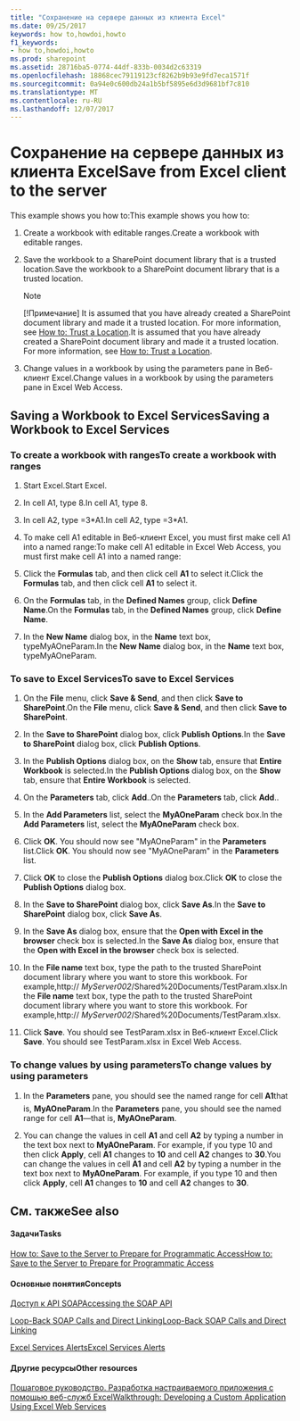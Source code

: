 ```yaml
---
title: "Сохранение на сервере данных из клиента Excel"
ms.date: 09/25/2017
keywords: how to,howdoi,howto
f1_keywords:
- how to,howdoi,howto
ms.prod: sharepoint
ms.assetid: 28716ba5-0774-44df-833b-0034d2c63319
ms.openlocfilehash: 18868cec79119123cf8262b9b93e9fd7eca1571f
ms.sourcegitcommit: 0a94e0c600db24a1b5bf5895e6d3d9681bf7c810
ms.translationtype: MT
ms.contentlocale: ru-RU
ms.lasthandoff: 12/07/2017
---
```

# <a name="save-from-excel-client-to-the-server"></a><span data-ttu-id="ef18a-103">Сохранение на сервере данных из клиента Excel</span><span class="sxs-lookup"><span data-stu-id="ef18a-103">Save from Excel client to the server</span></span>

<span data-ttu-id="ef18a-104">This example shows you how to:</span><span class="sxs-lookup"><span data-stu-id="ef18a-104">This example shows you how to:</span></span>

1. <span data-ttu-id="ef18a-105">Create a workbook with editable ranges.</span><span class="sxs-lookup"><span data-stu-id="ef18a-105">Create a workbook with editable ranges.</span></span>
    
  
2. <span data-ttu-id="ef18a-106">Save the workbook to a SharePoint document library that is a trusted location.</span><span class="sxs-lookup"><span data-stu-id="ef18a-106">Save the workbook to a SharePoint document library that is a trusted location.</span></span>
    
    > [!NOTE]
    > <span data-ttu-id="ef18a-p101">[!Примечание] It is assumed that you have already created a SharePoint document library and made it a trusted location. For more information, see  [How to: Trust a Location](how-to-trust-a-location.md).</span><span class="sxs-lookup"><span data-stu-id="ef18a-p101">It is assumed that you have already created a SharePoint document library and made it a trusted location. For more information, see  [How to: Trust a Location](how-to-trust-a-location.md).</span></span>

3. <span data-ttu-id="ef18a-109">Change values in a workbook by using the parameters pane in Веб-клиент Excel.</span><span class="sxs-lookup"><span data-stu-id="ef18a-109">Change values in a workbook by using the parameters pane in Excel Web Access.</span></span>
    
  

## <a name="saving-a-workbook-to-excel-services"></a><span data-ttu-id="ef18a-110">Saving a Workbook to Excel Services</span><span class="sxs-lookup"><span data-stu-id="ef18a-110">Saving a Workbook to Excel Services</span></span>


### <a name="to-create-a-workbook-with-ranges"></a><span data-ttu-id="ef18a-111">To create a workbook with ranges</span><span class="sxs-lookup"><span data-stu-id="ef18a-111">To create a workbook with ranges</span></span>


1. <span data-ttu-id="ef18a-112">Start Excel.</span><span class="sxs-lookup"><span data-stu-id="ef18a-112">Start Excel.</span></span>
    
  
2. <span data-ttu-id="ef18a-113">In cell A1, type 8.</span><span class="sxs-lookup"><span data-stu-id="ef18a-113">In cell A1, type 8.</span></span>
    
  
3. <span data-ttu-id="ef18a-114">In cell A2, type =3\*A1.</span><span class="sxs-lookup"><span data-stu-id="ef18a-114">In cell A2, type =3\*A1.</span></span>
    
  
4. <span data-ttu-id="ef18a-115">To make cell A1 editable in Веб-клиент Excel, you must first make cell A1 into a named range:</span><span class="sxs-lookup"><span data-stu-id="ef18a-115">To make cell A1 editable in Excel Web Access, you must first make cell A1 into a named range:</span></span> 
    
1. <span data-ttu-id="ef18a-116">Click the **Formulas** tab, and then click cell **A1** to select it.</span><span class="sxs-lookup"><span data-stu-id="ef18a-116">Click the **Formulas** tab, and then click cell **A1** to select it.</span></span>
    
  
2. <span data-ttu-id="ef18a-117">On the **Formulas** tab, in the **Defined Names** group, click **Define Name**.</span><span class="sxs-lookup"><span data-stu-id="ef18a-117">On the **Formulas** tab, in the **Defined Names** group, click **Define Name**.</span></span>
    
  
3. <span data-ttu-id="ef18a-118">In the **New Name** dialog box, in the **Name** text box, typeMyAOneParam.</span><span class="sxs-lookup"><span data-stu-id="ef18a-118">In the **New Name** dialog box, in the **Name** text box, typeMyAOneParam.</span></span>
    
  

### <a name="to-save-to-excel-services"></a><span data-ttu-id="ef18a-119">To save to Excel Services</span><span class="sxs-lookup"><span data-stu-id="ef18a-119">To save to Excel Services</span></span>


1. <span data-ttu-id="ef18a-120">On the **File** menu, click **Save &amp; Send**, and then click **Save to SharePoint**.</span><span class="sxs-lookup"><span data-stu-id="ef18a-120">On the **File** menu, click **Save &amp; Send**, and then click **Save to SharePoint**.</span></span> 
    
  
2. <span data-ttu-id="ef18a-121">In the **Save to SharePoint** dialog box, click **Publish Options**.</span><span class="sxs-lookup"><span data-stu-id="ef18a-121">In the **Save to SharePoint** dialog box, click **Publish Options**.</span></span>
    
  
3. <span data-ttu-id="ef18a-122">In the **Publish Options** dialog box, on the **Show** tab, ensure that **Entire Workbook** is selected.</span><span class="sxs-lookup"><span data-stu-id="ef18a-122">In the **Publish Options** dialog box, on the **Show** tab, ensure that **Entire Workbook** is selected.</span></span>
    
  
4. <span data-ttu-id="ef18a-123">On the **Parameters** tab, click **Add**..</span><span class="sxs-lookup"><span data-stu-id="ef18a-123">On the **Parameters** tab, click **Add**..</span></span>
    
  
5. <span data-ttu-id="ef18a-124">In the **Add Parameters** list, select the **MyAOneParam** check box.</span><span class="sxs-lookup"><span data-stu-id="ef18a-124">In the **Add Parameters** list, select the **MyAOneParam** check box.</span></span>
    
  
6. <span data-ttu-id="ef18a-p102">Click **OK**. You should now see "MyAOneParam" in the **Parameters** list.</span><span class="sxs-lookup"><span data-stu-id="ef18a-p102">Click **OK**. You should now see "MyAOneParam" in the **Parameters** list.</span></span>
    
  
7. <span data-ttu-id="ef18a-127">Click **OK** to close the **Publish Options** dialog box.</span><span class="sxs-lookup"><span data-stu-id="ef18a-127">Click **OK** to close the **Publish Options** dialog box.</span></span>
    
  
8. <span data-ttu-id="ef18a-128">In the **Save to SharePoint** dialog box, click **Save As**.</span><span class="sxs-lookup"><span data-stu-id="ef18a-128">In the **Save to SharePoint** dialog box, click **Save As**.</span></span>
    
  
9. <span data-ttu-id="ef18a-129">In the **Save As** dialog box, ensure that the **Open with Excel in the browser** check box is selected.</span><span class="sxs-lookup"><span data-stu-id="ef18a-129">In the **Save As** dialog box, ensure that the **Open with Excel in the browser** check box is selected.</span></span>
    
  
10. <span data-ttu-id="ef18a-p103">In the **File name** text box, type the path to the trusted SharePoint document library where you want to store this workbook. For example,http:// _MyServer002_/Shared%20Documents/TestParam.xlsx.</span><span class="sxs-lookup"><span data-stu-id="ef18a-p103">In the **File name** text box, type the path to the trusted SharePoint document library where you want to store this workbook. For example,http:// _MyServer002_/Shared%20Documents/TestParam.xlsx.</span></span>
    
  
11. <span data-ttu-id="ef18a-p104">Click **Save**. You should see TestParam.xlsx in Веб-клиент Excel.</span><span class="sxs-lookup"><span data-stu-id="ef18a-p104">Click **Save**. You should see TestParam.xlsx in Excel Web Access.</span></span> 
    
  

### <a name="to-change-values-by-using-parameters"></a><span data-ttu-id="ef18a-134">To change values by using parameters</span><span class="sxs-lookup"><span data-stu-id="ef18a-134">To change values by using parameters</span></span>


1. <span data-ttu-id="ef18a-135">In the **Parameters** pane, you should see the named range for cell **A1**that is, **MyAOneParam**.</span><span class="sxs-lookup"><span data-stu-id="ef18a-135">In the **Parameters** pane, you should see the named range for cell **A1**—that is, **MyAOneParam**.</span></span> 
    
  
2. <span data-ttu-id="ef18a-p105">You can change the values in cell **A1** and cell **A2** by typing a number in the text box next to **MyAOneParam**. For example, if you type 10 and then click **Apply**, cell **A1** changes to **10** and cell **A2** changes to **30**.</span><span class="sxs-lookup"><span data-stu-id="ef18a-p105">You can change the values in cell **A1** and cell **A2** by typing a number in the text box next to **MyAOneParam**. For example, if you type 10 and then click **Apply**, cell **A1** changes to **10** and cell **A2** changes to **30**.</span></span> 
    
  

## <a name="see-also"></a><span data-ttu-id="ef18a-138">См. также</span><span class="sxs-lookup"><span data-stu-id="ef18a-138">See also</span></span>


#### <a name="tasks"></a><span data-ttu-id="ef18a-139">Задачи</span><span class="sxs-lookup"><span data-stu-id="ef18a-139">Tasks</span></span>


  
    
    
 [<span data-ttu-id="ef18a-140">How to: Save to the Server to Prepare for Programmatic Access</span><span class="sxs-lookup"><span data-stu-id="ef18a-140">How to: Save to the Server to Prepare for Programmatic Access</span></span>](how-to-save-to-the-server-to-prepare-for-programmatic-access.md)
#### <a name="concepts"></a><span data-ttu-id="ef18a-141">Основные понятия</span><span class="sxs-lookup"><span data-stu-id="ef18a-141">Concepts</span></span>


  
    
    
 [<span data-ttu-id="ef18a-142">Доступ к API SOAP</span><span class="sxs-lookup"><span data-stu-id="ef18a-142">Accessing the SOAP API</span></span>](accessing-the-soap-api.md)
  
    
    
 [<span data-ttu-id="ef18a-143">Loop-Back SOAP Calls and Direct Linking</span><span class="sxs-lookup"><span data-stu-id="ef18a-143">Loop-Back SOAP Calls and Direct Linking</span></span>](loop-back-soap-calls-and-direct-linking.md)
  
    
    
 [<span data-ttu-id="ef18a-144">Excel Services Alerts</span><span class="sxs-lookup"><span data-stu-id="ef18a-144">Excel Services Alerts</span></span>](excel-services-alerts.md)
#### <a name="other-resources"></a><span data-ttu-id="ef18a-145">Другие ресурсы</span><span class="sxs-lookup"><span data-stu-id="ef18a-145">Other resources</span></span>


  
    
    
 [<span data-ttu-id="ef18a-146">Пошаговое руководство. Разработка настраиваемого приложения с помощью веб-служб Excel</span><span class="sxs-lookup"><span data-stu-id="ef18a-146">Walkthrough: Developing a Custom Application Using Excel Web Services</span></span>](walkthrough-developing-a-custom-application-using-excel-web-services.md)
